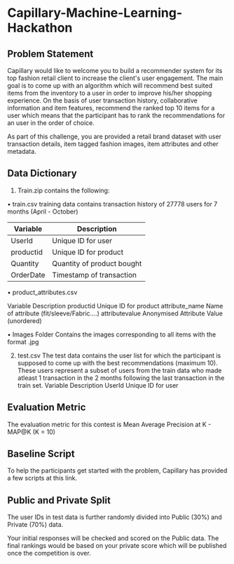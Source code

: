 # Capillary-Machine-Learning-Hackathon

## Problem Statement
Capillary would like to welcome you to build a recommender system for its top fashion retail client to increase the client's user engagement. The main goal is to come up with an algorithm which will recommend best suited items from the inventory to a user in order to improve his/her shopping experience. On the basis of user transaction history, collaborative information and item features, recommend the ranked top 10 items for a user which means that the participant has to rank the recommendations for an user in the order of choice.
 
As part of this challenge, you are provided a retail brand dataset with user transaction details, item tagged fashion images, item attributes and other metadata.
 
## Data Dictionary
1. Train.zip contains the following:
 
•	train.csv
training data contains transaction history of 27778 users for 7 months (April - October)
  
|Variable|	Description|
|---|---|
|UserId|	Unique ID for user
|productid|	Unique ID for product
|Quantity|	Quantity of product bought
|OrderDate|	Timestamp of transaction
 
•	product_attributes.csv
 
Variable	Description
productid	Unique ID for product
attribute_name	Name of attribute (fit/sleeve/Fabric….)
attributevalue	Anonymised Attribute Value (unordered)
 
•	Images Folder
Contains the images corresponding to all items with the format <productid>.jpg
 
2. test.csv
The test data contains the user list for which the participant is supposed to come up with the best recommendations (maximum 10). These users represent a subset of users from the train data who made atleast 1 transaction in the 2 months following the last transaction in the train set.
Variable	Description
UserId	Unique ID for user
 
 ## Evaluation Metric
The evaluation metric for this contest is Mean Average Precision at K  - MAP@K (K = 10)
 
## Baseline Script
To help the participants get started with the problem, Capillary has provided a few scripts at this link.
 
## Public and Private Split

The user IDs in test data is further randomly divided into Public (30%) and Private (70%) data.

Your initial responses will be checked and scored on the Public data.
The final rankings would be based on your private score which will be published once the competition is over.
  

